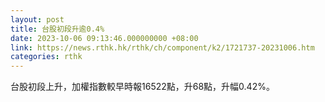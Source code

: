 ```yaml
---
layout: post
title: 台股初段升逾0.4%
date: 2023-10-06 09:13:46.000000000 +08:00
link: https://news.rthk.hk/rthk/ch/component/k2/1721737-20231006.htm
categories: rthk
---
```


台股初段上升，加權指數較早時報16522點，升68點，升幅0.42%。
